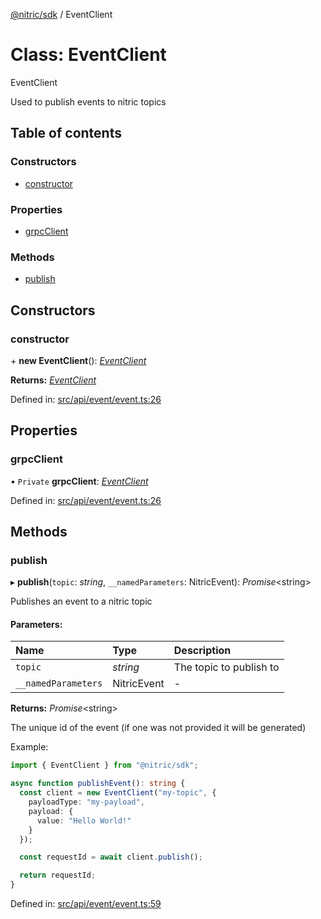 [@nitric/sdk](../README.md) / EventClient

# Class: EventClient

EventClient

Used to publish events to nitric topics

## Table of contents

### Constructors

- [constructor](eventclient.md#constructor)

### Properties

- [grpcClient](eventclient.md#grpcclient)

### Methods

- [publish](eventclient.md#publish)

## Constructors

### constructor

\+ **new EventClient**(): [*EventClient*](eventclient.md)

**Returns:** [*EventClient*](eventclient.md)

Defined in: [src/api/event/event.ts:26](https://github.com/nitrictech/node-sdk/blob/ba26202/src/api/event/event.ts#L26)

## Properties

### grpcClient

• `Private` **grpcClient**: [*EventClient*](grpc.event.eventclient.md)

Defined in: [src/api/event/event.ts:26](https://github.com/nitrictech/node-sdk/blob/ba26202/src/api/event/event.ts#L26)

## Methods

### publish

▸ **publish**(`topic`: *string*, `__namedParameters`: NitricEvent): *Promise*<string\>

Publishes an event to a nitric topic

#### Parameters:

Name | Type | Description |
:------ | :------ | :------ |
`topic` | *string* | The topic to publish to   |
`__namedParameters` | NitricEvent | - |

**Returns:** *Promise*<string\>

The unique id of the event (if one was not provided it will be generated)

Example:
```typescript
import { EventClient } from "@nitric/sdk";

async function publishEvent(): string {
  const client = new EventClient("my-topic", {
    payloadType: "my-payload",
    payload: {
      value: "Hello World!"
    }
  });

  const requestId = await client.publish();

  return requestId;
}
```

Defined in: [src/api/event/event.ts:59](https://github.com/nitrictech/node-sdk/blob/ba26202/src/api/event/event.ts#L59)
